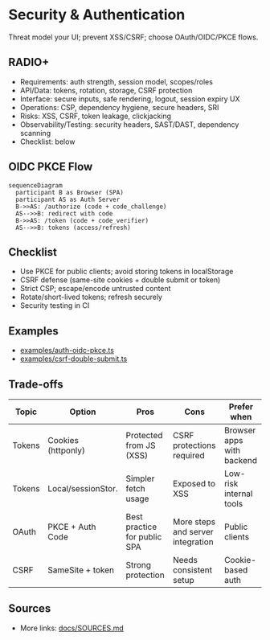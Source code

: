 # Security & Authentication

Threat model your UI; prevent XSS/CSRF; choose OAuth/OIDC/PKCE flows.

## RADIO+
- Requirements: auth strength, session model, scopes/roles
- API/Data: tokens, rotation, storage, CSRF protection
- Interface: secure inputs, safe rendering, logout, session expiry UX
- Operations: CSP, dependency hygiene, secure headers, SRI
- Risks: XSS, CSRF, token leakage, clickjacking
- Observability/Testing: security headers, SAST/DAST, dependency scanning
- Checklist: below

## OIDC PKCE Flow
```mermaid
sequenceDiagram
  participant B as Browser (SPA)
  participant AS as Auth Server
  B->>AS: /authorize (code + code_challenge)
  AS-->>B: redirect with code
  B->>AS: /token (code + code_verifier)
  AS-->>B: tokens (access/refresh)
```

## Checklist
- Use PKCE for public clients; avoid storing tokens in localStorage
- CSRF defense (same-site cookies + double submit or token)
- Strict CSP; escape/encode untrusted content
- Rotate/short-lived tokens; refresh securely
- Security testing in CI

## Examples
- [examples/auth-oidc-pkce.ts](./examples/auth-oidc-pkce.ts)
- [examples/csrf-double-submit.ts](./examples/csrf-double-submit.ts)

## Trade-offs

| Topic  | Option            | Pros                               | Cons                              | Prefer when |
|--------|-------------------|------------------------------------|-----------------------------------|-------------|
| Tokens | Cookies (httponly)| Protected from JS (XSS)            | CSRF protections required         | Browser apps with backend |
| Tokens | Local/sessionStor.| Simpler fetch usage                | Exposed to XSS                    | Low-risk internal tools |
| OAuth  | PKCE + Auth Code  | Best practice for public SPA       | More steps and server integration | Public clients |
| CSRF   | SameSite + token  | Strong protection                  | Needs consistent setup            | Cookie-based auth |

## Sources
- More links: [docs/SOURCES.md](../../docs/SOURCES.md)
